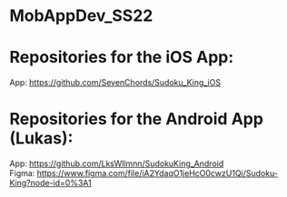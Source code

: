 # MobAppDev_SS22

# Repositories for the iOS App:  
App: https://github.com/SevenChords/Sudoku_King_iOS  

# Repositories for the Android App (Lukas):
App: https://github.com/LksWllmnn/SudokuKing_Android  
Figma: https://www.figma.com/file/iA2YdaqO1jeHcO0cwzU1Qi/Sudoku-King?node-id=0%3A1
